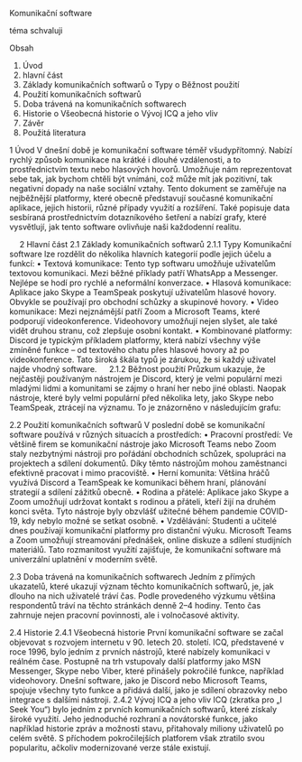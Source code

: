 Komunikační software

téma schvaluji

Obsah
1.	Úvod
2.	hlavní část
  1.	Základy komunikačních softwarů
    o	Typy
    o	Běžnost použití
  2.	Použití komunikačních softwarů
  3.	Doba trávená na komunikačních softwarech
  4.	Historie
    o	Všeobecná historie
    o	Vývoj ICQ a jeho vliv
3.	Závěr
4.	Použitá literatura


1	Úvod
V dnešní době je komunikační software téměř všudypřítomný. Nabízí rychlý způsob komunikace na krátké i dlouhé vzdálenosti, a to prostřednictvím textu nebo hlasových hovorů. Umožňuje nám reprezentovat sebe tak, jak bychom chtěli být vnímáni, což může mít jak pozitivní, tak negativní dopady na naše sociální vztahy. Tento dokument se zaměřuje na nejběžnější platformy, které obecně představují současné komunikační aplikace, jejich historii, různé případy využití a rozšíření. Také popisuje data sesbíraná prostřednictvím dotazníkového šetření a nabízí grafy, které vysvětlují, jak tento software ovlivňuje naši každodenní realitu.

 
2	Hlavní část
 2.1	Základy komunikačních softwarů
  2.1.1	Typy
Komunikační software lze rozdělit do několika hlavních kategorií podle jejich účelu a funkcí:
•	Textová komunikace:
Tento typ softwaru umožňuje uživatelům textovou komunikaci. Mezi běžné příklady patří WhatsApp a Messenger. Nejlépe se hodí pro rychlé a neformální konverzace.
•	Hlasová komunikace:
Aplikace jako Skype a TeamSpeak poskytují uživatelům hlasové hovory. Obvykle se používají pro obchodní schůzky a skupinové hovory.
•	Video komunikace:
Mezi nejznámější patří Zoom a Microsoft Teams, které podporují videokonference. Videohovory umožňují nejen slyšet, ale také vidět druhou stranu, což zlepšuje osobní kontakt.
•	Kombinované platformy:
Discord je typickým příkladem platformy, která nabízí všechny výše zmíněné funkce – od textového chatu přes hlasové hovory až po videokonference.
Tato široká škála typů je zárukou, že si každý uživatel najde vhodný software.
 
  2.1.2	Běžnost použití
Průzkum ukazuje, že nejčastěji používaným nástrojem je Discord, který je velmi populární mezi mladými lidmi a komunitami se zájmy o hraní her nebo jiné oblasti. Naopak nástroje, které byly velmi populární před několika lety, jako Skype nebo TeamSpeak, ztrácejí na významu. To je znázorněno v následujícím grafu: 

 2.2	Použití komunikačních softwarů
V poslední době se komunikační software používá v různých situacích a prostředích:
•	Pracovní prostředí:
Ve většině firem se komunikační nástroje jako Microsoft Teams nebo Zoom staly nezbytnými nástroji pro pořádání obchodních schůzek, spolupráci na projektech a sdílení dokumentů. Díky těmto nástrojům mohou zaměstnanci efektivně pracovat i mimo pracoviště.
•	Herní komunita:
Většina hráčů využívá Discord a TeamSpeak ke komunikaci během hraní, plánování strategií a sdílení zážitků obecně.
•	Rodina a přátelé:
Aplikace jako Skype a Zoom umožňují udržovat kontakt s rodinou a přáteli, kteří žijí na druhém konci světa. Tyto nástroje byly obzvlášť užitečné během pandemie COVID-19, kdy nebylo možné se setkat osobně.
•	Vzdělávání:
Studenti a učitelé dnes používají komunikační platformy pro distanční výuku. Microsoft Teams a Zoom umožňují streamování přednášek, online diskuze a sdílení studijních materiálů.
Tato rozmanitost využití zajišťuje, že komunikační software má univerzální uplatnění v moderním světě.

 2.3	Doba trávená na komunikačních softwarech
Jedním z přímých ukazatelů, které ukazují význam těchto komunikačních softwarů, je, jak dlouho na nich uživatelé tráví čas. Podle provedeného výzkumu většina respondentů tráví na těchto stránkách denně 2–4 hodiny. Tento čas zahrnuje nejen pracovní povinnosti, ale i volnočasové aktivity. 

 2.4	Historie
  2.4.1	Všeobecná historie
První komunikační software se začal objevovat s rozvojem internetu v 90. letech 20. století. ICQ, představené v roce 1996, bylo jedním z prvních nástrojů, které nabízely komunikaci v reálném čase. Postupně na trh vstupovaly další platformy jako MSN Messenger, Skype nebo Viber, které přinášely pokročilé funkce, například videohovory. Dnešní software, jako je Discord nebo Microsoft Teams, spojuje všechny tyto funkce a přidává další, jako je sdílení obrazovky nebo integrace s dalšími nástroji. 
  2.4.2	Vývoj ICQ a jeho vliv
ICQ (zkratka pro „I Seek You“) bylo jedním z prvních komunikačních softwarů, které získaly široké využití. Jeho jednoduché rozhraní a novátorské funkce, jako například historie zpráv a možnosti stavu, přitahovaly miliony uživatelů po celém světě. S příchodem pokročilejších platforem však ztratilo svou popularitu, ačkoliv modernizované verze stále existují. 

